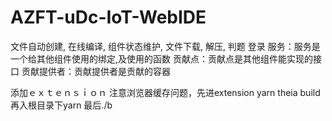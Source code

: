 # AZFT-uDc-IoT-WebIDE

文件自动创建,
在线编译,
组件状态维护,
文件下载,
解压,
判题
登录
服务：服务是一个给其他组件使用的绑定,及使用的函数
贡献点：贡献点是其他组件能实现的接口
贡献提供者：贡献提供者是贡献的容器

添加ｅｘｔｅｎｓｉｏｎ
注意浏览器缓存问题，先进extension yarn theia build 再入根目录下yarn 最后./b
